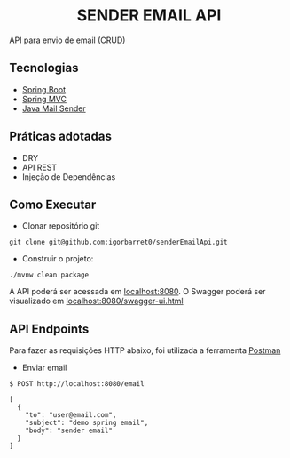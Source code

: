 <h1 align="center">
  SENDER EMAIL API
</h1>

API para envio de email (CRUD)

## Tecnologias

- [Spring Boot](https://spring.io/projects/spring-boot)
- [Spring MVC](https://spring.io/guides/gs/serving-web-content/)
- [Java Mail Sender](https://docs.spring.io/spring-framework/docs/current/javadoc-api/org/springframework/mail/javamail/JavaMailSender.html)

## Práticas adotadas

- DRY
- API REST
- Injeção de Dependências

## Como Executar

- Clonar repositório git
```
git clone git@github.com:igorbarret0/senderEmailApi.git
```

- Construir o projeto:
```
./mvnw clean package
```


A API poderá ser acessada em [localhost:8080](http://localhost:8080).
O Swagger poderá ser visualizado em [localhost:8080/swagger-ui.html](http://localhost:8080/swagger-ui.html)

## API Endpoints

Para fazer as requisições HTTP abaixo, foi utilizada a ferramenta [Postman](https://www.postman.com/)

- Enviar email
```
$ POST http://localhost:8080/email

[
  {
    "to": "user@email.com",
    "subject": "demo spring email",
    "body": "sender email"
  }
]
```
